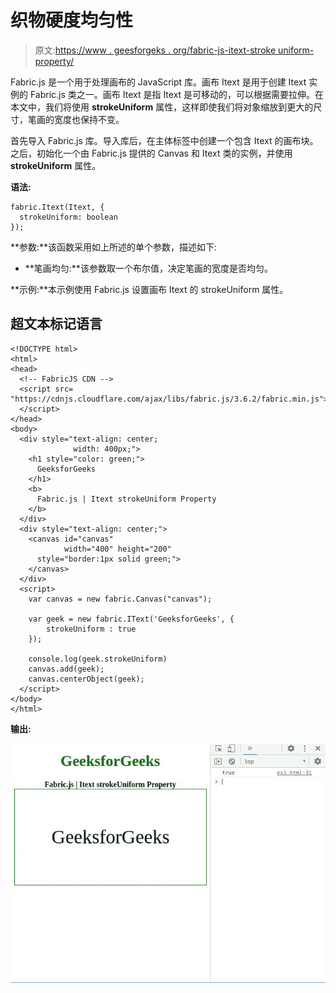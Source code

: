 # 织物硬度均匀性

> 原文:[https://www . geesforgeks . org/fabric-js-itext-stroke uniform-property/](https://www.geeksforgeeks.org/fabric-js-itext-strokeuniform-property/)

Fabric.js 是一个用于处理画布的 JavaScript 库。画布 Itext 是用于创建 Itext 实例的 Fabric.js 类之一。画布 Itext 是指 Itext 是可移动的，可以根据需要拉伸。在本文中，我们将使用 **strokeUniform** 属性，这样即使我们将对象缩放到更大的尺寸，笔画的宽度也保持不变。

首先导入 Fabric.js 库。导入库后，在主体标签中创建一个包含 Itext 的画布块。之后，初始化一个由 Fabric.js 提供的 Canvas 和 Itext 类的实例，并使用 **strokeUniform** 属性。

**语法:**

```
fabric.Itext(Itext, {
  strokeUniform: boolean
});
```

**参数:**该函数采用如上所述的单个参数，描述如下:

*   **笔画均匀:**该参数取一个布尔值，决定笔画的宽度是否均匀。

**示例:**本示例使用 Fabric.js 设置画布 Itext 的 strokeUniform 属性。

## 超文本标记语言

```
<!DOCTYPE html> 
<html> 
<head>
  <!-- FabricJS CDN -->
  <script src= 
"https://cdnjs.cloudflare.com/ajax/libs/fabric.js/3.6.2/fabric.min.js"> 
  </script> 
</head> 
<body> 
  <div style="text-align: center;
              width: 400px;"> 
    <h1 style="color: green;"> 
      GeeksforGeeks 
    </h1>
    <b> 
      Fabric.js | Itext strokeUniform Property 
    </b> 
  </div> 
  <div style="text-align: center;"> 
    <canvas id="canvas" 
            width="400" height="200"
      style="border:1px solid green;"> 
    </canvas> 
  </div> 
  <script> 
    var canvas = new fabric.Canvas("canvas"); 

    var geek = new fabric.IText('GeeksforGeeks', {
        strokeUniform : true
    });

    console.log(geek.strokeUniform)
    canvas.add(geek);
    canvas.centerObject(geek); 
  </script> 
</body> 
</html>
```

**输出:**

![](img/5591a183ddacc55ec21644f313c49eb4.png)